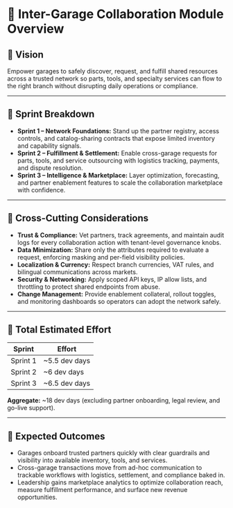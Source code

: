 # 🤝 Inter-Garage Collaboration Module Overview

## 🌟 Vision
Empower garages to safely discover, request, and fulfill shared resources across a trusted network so parts, tools, and specialty services can flow to the right branch without disrupting daily operations or compliance.

---

## 🧩 Sprint Breakdown
- **Sprint 1 – Network Foundations:** Stand up the partner registry, access controls, and catalog-sharing contracts that expose limited inventory and capability signals.
- **Sprint 2 – Fulfillment & Settlement:** Enable cross-garage requests for parts, tools, and service outsourcing with logistics tracking, payments, and dispute resolution.
- **Sprint 3 – Intelligence & Marketplace:** Layer optimization, forecasting, and partner enablement features to scale the collaboration marketplace with confidence.

---

## 🔄 Cross-Cutting Considerations
- **Trust & Compliance:** Vet partners, track agreements, and maintain audit logs for every collaboration action with tenant-level governance knobs.
- **Data Minimization:** Share only the attributes required to evaluate a request, enforcing masking and per-field visibility policies.
- **Localization & Currency:** Respect branch currencies, VAT rules, and bilingual communications across markets.
- **Security & Networking:** Apply scoped API keys, IP allow lists, and throttling to protect shared endpoints from abuse.
- **Change Management:** Provide enablement collateral, rollout toggles, and monitoring dashboards so operators can adopt the network safely.

---

## 📏 Total Estimated Effort
| Sprint | Effort |
|--------|--------|
| Sprint 1 | ~5.5 dev days |
| Sprint 2 | ~6 dev days |
| Sprint 3 | ~6.5 dev days |

**Aggregate:** ~18 dev days (excluding partner onboarding, legal review, and go-live support).

---

## 🚀 Expected Outcomes
- Garages onboard trusted partners quickly with clear guardrails and visibility into available inventory, tools, and services.
- Cross-garage transactions move from ad-hoc communication to trackable workflows with logistics, settlement, and compliance baked in.
- Leadership gains marketplace analytics to optimize collaboration reach, measure fulfillment performance, and surface new revenue opportunities.
